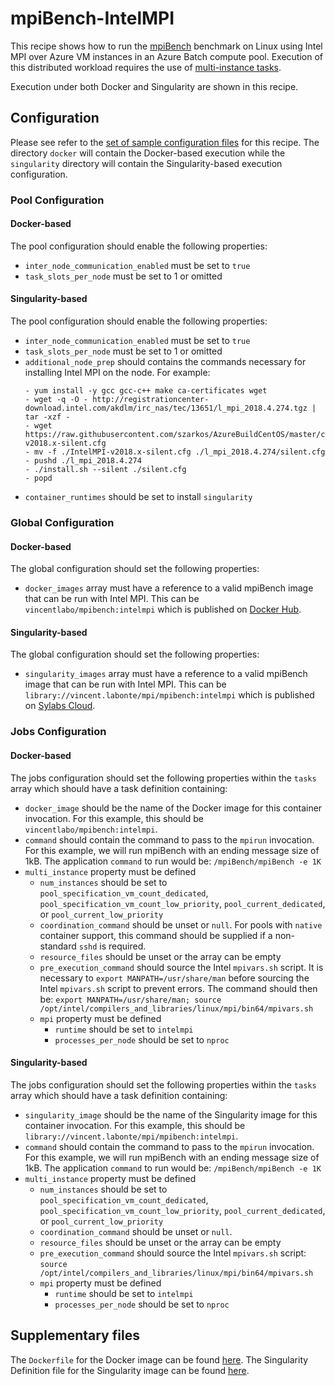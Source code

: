 # mpiBench-IntelMPI
This recipe shows how to run the
[mpiBench](https://github.com/LLNL/mpiBench) benchmark
on Linux using Intel MPI over Azure VM instances in an Azure
Batch compute pool. Execution of this distributed workload requires the use of
[multi-instance tasks](../../docs/80-batch-shipyard-multi-instance-tasks.md).

Execution under both Docker and Singularity are shown in this recipe.

## Configuration
Please see refer to the [set of sample configuration files](./config) for
this recipe. The directory `docker` will contain the Docker-based execution
while the `singularity` directory will contain the Singularity-based
execution configuration.

### Pool Configuration
#### Docker-based
The pool configuration should enable the following properties:
* `inter_node_communication_enabled` must be set to `true`
* `task_slots_per_node` must be set to 1 or omitted

#### Singularity-based
The pool configuration should enable the following properties:
* `inter_node_communication_enabled` must be set to `true`
* `task_slots_per_node` must be set to 1 or omitted
* `additional_node_prep` should contains the commands necessary for
  installing Intel MPI on the node. For example:
    ```
    - yum install -y gcc gcc-c++ make ca-certificates wget
    - wget -q -O - http://registrationcenter-download.intel.com/akdlm/irc_nas/tec/13651/l_mpi_2018.4.274.tgz | tar -xzf -
    - wget https://raw.githubusercontent.com/szarkos/AzureBuildCentOS/master/config/azure/IntelMPI-v2018.x-silent.cfg
    - mv -f ./IntelMPI-v2018.x-silent.cfg ./l_mpi_2018.4.274/silent.cfg
    - pushd ./l_mpi_2018.4.274
    - ./install.sh --silent ./silent.cfg
    - popd
    ```
* `container_runtimes` should be set to install `singularity`

### Global Configuration
#### Docker-based
The global configuration should set the following properties:
* `docker_images` array must have a reference to a valid mpiBench image that
can be run with Intel MPI. This can be `vincentlabo/mpibench:intelmpi` which
is published on [Docker Hub](https://hub.docker.com/r/vincentlabo/mpibench).

#### Singularity-based
The global configuration should set the following properties:
* `singularity_images` array must have a reference to a valid mpiBench image
that can be run with Intel MPI. This can be
`library://vincent.labonte/mpi/mpibench:intelmpi` which is published on
[Sylabs Cloud](https://cloud.sylabs.io/library/vincent.labonte/mpi/mpibench).

### Jobs Configuration
#### Docker-based
The jobs configuration should set the following properties within the `tasks`
array which should have a task definition containing:
* `docker_image` should be the name of the Docker image for this container
invocation. For this example, this should be `vincentlabo/mpibench:intelmpi`.
* `command` should contain the command to pass to the `mpirun` invocation.
For this example, we will run mpiBench with an ending message size of 1kB.
The application `command` to run would be: `/mpiBench/mpiBench -e 1K`
* `multi_instance` property must be defined
  * `num_instances` should be set to `pool_specification_vm_count_dedicated`,
    `pool_specification_vm_count_low_priority`, `pool_current_dedicated`, or
    `pool_current_low_priority`
  * `coordination_command` should be unset or `null`. For pools with
    `native` container support, this command should be supplied if
    a non-standard `sshd` is required.
  * `resource_files` should be unset or the array can be empty
  * `pre_execution_command` should source the Intel `mpivars.sh` script. It is
    necessary to `export MANPATH=/usr/share/man` before sourcing the Intel
    `mpivars.sh` script to prevent errors. The command should then be:
    `export MANPATH=/usr/share/man; source /opt/intel/compilers_and_libraries/linux/mpi/bin64/mpivars.sh`
  * `mpi` property must be defined
    * `runtime` should be set to `intelmpi`
    * `processes_per_node` should be set to `nproc`

#### Singularity-based
The jobs configuration should set the following properties within the `tasks`
array which should have a task definition containing:
* `singularity_image` should be the name of the Singularity image for this
container invocation. For this example, this should be
`library://vincent.labonte/mpi/mpibench:intelmpi`.
* `command` should contain the command to pass to the `mpirun` invocation.
For this example, we will run mpiBench with an ending message size of 1kB.
The application `command` to run would be: `/mpiBench/mpiBench -e 1K`
* `multi_instance` property must be defined
  * `num_instances` should be set to `pool_specification_vm_count_dedicated`,
    `pool_specification_vm_count_low_priority`, `pool_current_dedicated`, or
    `pool_current_low_priority`
  * `coordination_command` should be unset or `null`.
  * `resource_files` should be unset or the array can be empty
  * `pre_execution_command` should source the Intel `mpivars.sh` script:
    `source /opt/intel/compilers_and_libraries/linux/mpi/bin64/mpivars.sh`
  * `mpi` property must be defined
    * `runtime` should be set to `intelmpi`
    * `processes_per_node` should be set to `nproc`

## Supplementary files
The `Dockerfile` for the Docker image can be found [here](./docker).
The Singularity Definition file for the Singularity image can be found
[here](./singularity).
